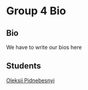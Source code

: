 # Group 4 Bio

## Bio

We have to write our bios here

## Students

[Oleksii Pidnebesnyi](./podnesTaF.md)
